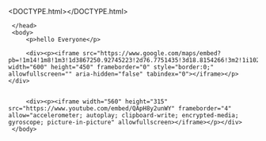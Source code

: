  <DOCTYPE.html></DOCTYPE.html>
 <html>
     <head>
         <title>
             Its my first html 
         </title>

 <link rel="apple-touch-icon" sizes="57x57" href="logo/apple-icon-57x57.png">
<link rel="apple-touch-icon" sizes="60x60" href="logo/apple-icon-60x60.png">
<link rel="apple-touch-icon" sizes="72x72" href="logo/apple-icon-72x72.png">
<link rel="apple-touch-icon" sizes="76x76" href="logo/apple-icon-76x76.png">
<link rel="apple-touch-icon" sizes="114x114" href="logo/apple-icon-114x114.png">
<link rel="apple-touch-icon" sizes="120x120" href="logo/apple-icon-120x120.png">
<link rel="apple-touch-icon" sizes="144x144" href="logo/apple-icon-144x144.png">
<link rel="apple-touch-icon" sizes="152x152" href="logo/apple-icon-152x152.png">
<link rel="apple-touch-icon" sizes="180x180" href="logo/apple-icon-180x180.png">
<link rel="icon" type="image/png" sizes="192x192"  href="logo/android-icon-192x192.png">
<link rel="icon" type="image/png" sizes="32x32" href="logo/favicon-32x32.png">
<link rel="icon" type="image/png" sizes="96x96" href="logo/favicon-96x96.png">
<link rel="icon" type="image/png" sizes="16x16" href="logo/favicon-16x16.png">
<link rel="manifest" href="logo/manifest.json">
<meta name="msapplication-TileColor" content="#ffffff">
<meta name="msapplication-TileImage" content="logo/ms-icon-144x144.png">
<meta name="theme-color" content="#ffffff">

     </head>
     <body>
         <p>hello Everyone</p>

         <div><p><iframe src="https://www.google.com/maps/embed?pb=!1m14!1m8!1m3!1d3867250.92745223!2d76.7751435!3d18.8154266!3m2!1i1024!2i768!4f13.1!3m3!1m2!1s0x3bce2a44e3724225%3A0xe201a2eeb1c5d9c!2sMatoshri%20Pratishthans%20Vishwabharti%20Polytechnic%20Institute!5e0!3m2!1sen!2sin!4v1604912928900!5m2!1sen!2sin" width="600" height="450" frameborder="0" style="border:0;" allowfullscreen="" aria-hidden="false" tabindex="0"></iframe></p></div>


         <div><p><iframe width="560" height="315" src="https://www.youtube.com/embed/QApH8y2unWY" frameborder="4" allow="accelerometer; autoplay; clipboard-write; encrypted-media; gyroscope; picture-in-picture" allowfullscreen></iframe></p></div>
     </body>
 </html>
